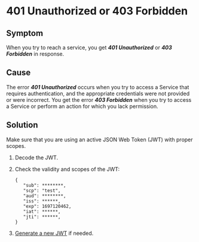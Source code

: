 <!-- loioc6b49c938e974e93ae5f1b17d6eb8479 -->

# 401 Unauthorized or 403 Forbidden



<a name="loioc6b49c938e974e93ae5f1b17d6eb8479__section_fpd_5hr_v2c"/>

## Symptom

When you try to reach a service, you get ***401 Unauthorized*** or ***403 Forbidden*** in response.



<a name="loioc6b49c938e974e93ae5f1b17d6eb8479__section_rks_whr_v2c"/>

## Cause

The error ***401 Unauthorized*** occurs when you try to access a Service that requires authentication, and the appropriate credentials were not provided or were incorrect. You get the error ***403 Forbidden*** when you try to access a Service or perform an action for which you lack permission.



<a name="loioc6b49c938e974e93ae5f1b17d6eb8479__section_sbh_zhr_v2c"/>

## Solution

Make sure that you are using an active JSON Web Token \(JWT\) with proper scopes.

1.  Decode the JWT.
2.  Check the validity and scopes of the JWT:

    ```
    {
       "sub": ********,
       "scp": "test",
       "aud": ********,
       "iss": ******,
       "exp": 1697120462,
       "iat": ******,
       "jti": ******,
    }
    ```

3.  [Generate a new JWT](https://kyma-project.io/#/api-gateway/user/tutorials/01-50-expose-and-secure-a-workload/01-51-get-jwt) if needed.

